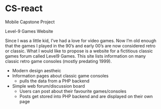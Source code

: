 # CS-react

Mobile Capstone Project

Level-9 Games Website

Since I was a little kid, I’ve had a love for video games. Now I’m old enough that the games I played in the 90’s and early 00’s are now considered retro or classic. What I would like to propose is a website for a fictitious classic games forum called Level9 Games. This site lists information on many classic retro game consoles (mostly predating 1999).

* Modern design aestheic 
* Information pages about classic game consoles
  * pulls the data from a PHP backend
* Simple web forum/discussion board
  * Users can post about their favourite games/consoles
  * Posts get stored into PHP backend and are displayed on their own page   
